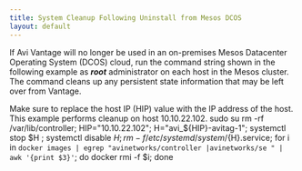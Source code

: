 ```yaml
---
title: System Cleanup Following Uninstall from Mesos DCOS
layout: default
---
```

If Avi Vantage will no longer be used in an on-premises Mesos Datacenter Operating System (DCOS) cloud, run the command string shown in the following example as ***root*** administrator on each host in the Mesos cluster. The command cleans up any persistent state information that may be left over from Vantage.

Make sure to replace the host IP (HIP) value with the IP address of the host. This example performs cleanup on host 10.10.22.102.
sudo su rm -rf /var/lib/controller; HIP="10.10.22.102"; H="avi_${HIP}-avitag-1"; systemctl stop $H ; systemctl disable $H ; rm -f /etc/systemd/system/${H}.service; for i in `docker images | egrep "avinetworks/controller |avinetworks/se " | awk '{print $3}'`; do docker rmi -f $i; done